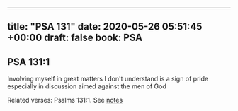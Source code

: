 
---
title: "PSA 131"
date: 2020-05-26 05:51:45 +00:00
draft: false
book: PSA
---

## PSA 131:1

Involving myself in great matters I don't understand is a sign of pride especially in discussion aimed against the men of God

Related verses: Psalms 131:1. See [notes](https://my.bible.com/notes/3437788337623786363)

